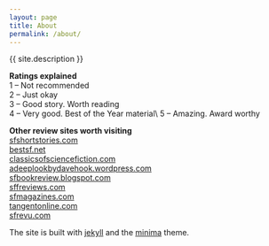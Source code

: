 ```yaml
---
layout: page
title: About
permalink: /about/
---
```


{{ site.description }}

**Ratings explained**\
1 – Not recommended\
2 – Just okay\
3 – Good story. Worth reading\
4 – Very good. Best of the Year material\\
5 – Amazing. Award worthy

**Other review sites worth visiting**\
[sfshortstories.com](https://sfshortstories.com/)\
[bestsf.net](http://bestsf.net/)\
[classicsofsciencefiction.com](https://classicsofsciencefiction.com/)\
[adeeplookbydavehook.wordpress.com](https://adeeplookbydavehook.wordpress.com/)\
[sfbookreview.blogspot.com](https://sfbookreview.blogspot.com/)\
[sffreviews.com](https://sffreviews.com/)\
[sfmagazines.com](https://sfmagazines.com/)\
[tangentonline.com](https://tangentonline.com/)\
[sfrevu.com](http://sfrevu.com/)

The site is built with [jekyll](https://github.com/jekyll/jekyll) and the [minima](https://github.com/jekyll/minima) theme.


